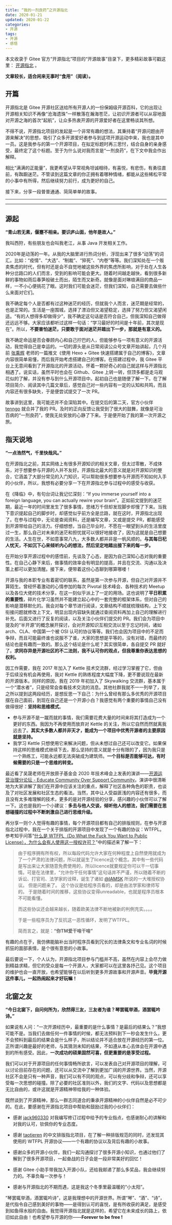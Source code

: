 ```yaml
---
title: “我的一剂良药”之开源指北
date: 2020-01-21
updated: 2020-01-22
categories:
- 开源
tags:
- 开源
- 感悟
---
```


本文收录于 Gitee 官方“开源指北”项目的“开源故事”目录下，更多精彩故事可戳这里： [开源指北](https://gitee.com/gitee-community/opensource-guide/tree/master) 。

**文章较长，适合闲来无事时“食用”（阅读）。** 

## 开篇

开源指北是 Gitee 开源社区送给所有开源人的一份保姆级开源百科，它的出现让开源相关知识不再像“沧海遗珠”一样散落在瀚海苍茫，让初识开源者可以从容地面对开源之海的首次“起航”，让众多热衷开源的开源爱好者在这里畅谈其所想。

不得不说，开源指北项目的发起是一个非常有趣的想法，其秉持着“开源问题由开源来解决”的思想，吸引了众多开源爱好者参与到这项开源运动中来，我也是其中一员。这是我参与的第一个开源项目，在拟定标题时再三思忖，结合自身的亲身感受，最终定了这个标题。至于为什么说对我而言是“一剂良药”，在下文中我会作出解释。

相比“满满的正能量”，我更希望从平常视角坦诚相待，有喜悦，有悲伤，有勇往直前，有踟蹰迷茫。不管读到这篇文章的你正拥有着哪种情绪，都能从这些稀松平常的小事中有所得，然后继续努力前行，成为更好的自己。

接下来，分享一段普普通通、简简单单的故事。

---

<!--more-->

---

## 源起

**“青山若无素，偃蹇不相亲。要识庐山面，他年是故人。”** 

我叫西狩，有些朋友也会叫我老江，从事 Java 开发相关工作。

2020年是动荡的一年。从我的大脑里进行热词分析，浮现出来了很多“动荡”的词汇。比如：“疫情”、“大选”、“制裁”、“猝死”、“内卷”等等。我们深知处在一个贩卖焦虑的时代，但有时还是会不自觉地被这些外界的焦虑所影响，对于处在人生各种分岔路口的人们而言，受到的影响可能会更大。随着时间越走越快，看到很多新鲜的事物如雨后春笋般破土而出，陌生而又新奇。就像是面对琳琅满目的商品一样，一不小心便挑花了眼。这时我们可能会迷茫，但我们深知，自己需要去做些什么来面对它们。

我不确定每个人是否都有过这种迷茫的经历，但就我个人而言，迷茫期是经常的，也是正常的。生活是一座围城，选择了漂泊但又渴望稳定，选择了努力但又渴望闲适。“有的人想得多却做得少”，我不确定这句话是否符合自己，但我深知自己做得还远远不够。大家应该都听过这样一句话：“学习最好的时间是十年前，其次是现在”。所以，**不要害怕迷茫，只要敢于面对迷茫并踏出下一步，那就是有意义的。** 

我不确定命运是否会眷顾内心和自己拧巴的人，但能够参与一项有意义的开源活动，我觉得自己是幸运的。一切的源头是从日常阅读公众号文章开始讲起，几个月前 [张乘辉](https://github.com/objcoding) 老师的一篇推文《使用 Hexo + Gitee 快速搭建属于自己的博客》，文章内容很简单易懂，而后我开始考虑搭建自己的博客。在搭建过程中，我 Gitee 平台上无意间看到了开源指北的开源活动，怀着一颗好奇心的自己就这样与开源指北相遇了。说实话，虽然平时也会在 Github、Gitee 上转一转，但顶多都是走马观花似的了解，并没有参与到什么开源项目中。起初自己也是随便了解一下。在了解项目简介、阅读其中几篇文章后，感觉自己对一些内容有一定的认知和共鸣，而且内容还有很多缺失，于是便尝试提交了一次 PR。

故事讲到这里，我可能还并不会深陷其中。在提交后的第二天，官方小伙伴 [tenngo](https://gitee.com/tenngoxars) 就合并了我的 PR。及时的正向反馈让我受到了很大的鼓舞，就像是可治百病的“一剂良药”，使我无处安放的心静了下来。于是便开始了我的第一次开源之旅。

## 指天说地

**“一点浩然气，千里快哉风。”** 

在开源指北之前，其实网络上有很多开源知识的相关文章，但太过零散，不成体系，对于想要参与开源的人并不友好。开源指北最大的意义就是对开源知识的整合，它涵盖了大部分常见的入门知识，可以帮助很多想要参与开源而不知如何入手的小伙伴，所以，我想有必要分享一下在开源指北参与过程中的感受与收获。

在《降临》中，有句台词让我记忆深刻：“If you immerse yourself into a foreign language, you can actually rewire your brain”。正如前文提到的迷茫期，最近一年的时间里发生了很多事情，思绪万千但却发现脚步却慢了下来。当我下意识提起自己的脚步时，却感觉似乎前方全是岔路，就在这时，开源指北出现了。在参与过程中，无论是查阅资料，还是编写文章，又或是提交 PR，都能感受到开源带给自己的活力。仔细想想，当自己毕业时，不愿在一眼望到头的生活里度过一生，那么自己对未来的迷茫和担忧就可以很好地接收了，因为这就是自己想要的生活。人生在世，不如意事常八九，大多数人都并非是一帆风顺的。**与其每日杞人忧天，不如沉下心来倾听内心的想法，然后坚定地踏出接下来的每一步。** 

在开始分享开源过程中的感悟前，先谈及了心态，是因为自己深知心态对我的重要性。在自己心静下来后，做事情的效率会有明显的提高，并且在交流、沟通以及决策上都可以更加清醒。接下来，便带着这份心态聊到哪算哪喽！

开源与我的本职专业有着密切的联系，虽然是第一次参与开源，但自己对开源并不算陌生。曾经怀着激动的心情参加的每次 Pivotal 技术峰会、各种技术的 Meetup 以及各位大佬的技术分享，在这一刻似乎派上了一定的用场。这也说明了**平日积累的重要性**，碎片化学习虽然并不能建立起心中的一套完整的框架体系，但对自己的影响是潜移默化的。我会对每个章节进行阅读，文章结构不顺就梳理结构，上下文衔接问题就修改上下文，明显出现内容缺失就通过查阅资料再加上自己的理解进行补充。后面又进行了反复的阅读，以及关注小伙伴们提交的 PR。我们会为项目中提及的“半开源”的概念展开探讨，会对开源知识互相交流以至于忘记时间，诸如 arch、CLA、中国第一个被 OSI 认可的协议等等。我们也会因为项目中的不足而争辩，而且可能最终谁也说服不了谁，大家的思想是平等的，没有对错，而最终的结论也是有趣而一致的。那么这个结论是什么呢？其实很简单，各自提交 PR 就好了。**求同存异是开源社区的不二法则，我不认可你的观点，但我尊重你表达思想的权利。** 

因工作需要，我在 2017 年加入了 Kettle 技术交流群，经过学习掌握了它，但由于后续没有机会再使用，我对 Kettle 的熟练程度大幅度下降，更不要说现在最新的开源版本。同样的原因，我在 2019 年初加入了 Skywalking 交流群，基本属于一个“潜水者”，只是经常会查看技术交流的消息。其他社群我就不一一列举了，我之所以提到这两段经历，是想反思一下自己：为什么曾经有那么多优秀的开源项目摆在自己面前，到现在自己还是一个开源小白？我感觉有两个重要的事情自己没有做得很好：**坚持和思维模式**。

- 参与开源不是一蹴而就的事情，我们需要花费大量的时间来将其打造成为一个更好的东西。我因为不再使用而放弃对 Kettle 的关注，所以它自然而然就离我远去了。**其实大多数人都并非天才，能成为一个项目中优秀开源者的主要原因就是坚持。** 
- 我学习 Kettle 只想使用它来解决问题，但从未想过自己还可以改变它。如果保持这样的思维模式继续下去，那么坚持的意义就是十分有限的了，因为我只是一个熟练工，可能永远都无法突破成为建筑师。**一个目标是否能够可达，有时候需要的只是一个思维的转变。** 

最近看了吴晟老师在开放原子基金会 2020 年技术峰会上发表的演讲——[开源运营治理分论坛 - Educate Community Over Support Community](https://www.bilibili.com/video/BV125411E7GK?p=1&share_medium=iphone&share_plat=ios&share_source=QQ&share_tag=s_i&timestamp=1611211180&unique_k=ZKplUv)。演讲中很清晰地为大家讲解了我们在开源中应该关注的重点，解释了社区各种角色的职责，也谈及了对社区发展和社区生态的看法。当然，其中让人受益匪浅的内容还有很多，而且没有太多难理解的技术，更多的是对开源经验的分享，感兴趣的小伙伴可以了解一下。这也是我的一个小建议：**多去与他人交谈，倾听他人的想法，我们需要在思想碰撞的过程中不断刺激自己进行思维升级。** 

再分享一则个人觉得有趣的事情，每个开源项目都有自己的排版规则，在参与开源指北过程中，我在一个关于排版的开源项目中发现了一个有趣的协议：WTFPL。参考知乎问答“[什么是 WTFPL（Do What the Fuck You Want to Public License），为什么会有人使用这一授权许可？](https://www.zhihu.com/question/20865060/answer/51757033)”中的描述来了解一下：

> 由于程序拥有所有权，所以每段代码允许大家在何种程度上自然使用就成为了一个严肃的法律问题，所以就诞生了licence这个概念。其中有一些代码是写出来让大家随意免费使用的，所以licence就要规定你可以干一切事情。可是在法律里，“允许你干任何事情”这句话并不严谨，所以随着不断的诉讼、打官司、法学家的诠释，诞生了诸如 [@IAMSK](http://www.zhihu.com/people/c55d6c118b9141f20776588b0308e586) 所说的一大堆授权协议。
> 但是问题来了。
> 这个协议是给程序员看的，却是由法学家和律师写的。
> 于是随着时间的推移，这些协议变得unreadable，也就是程序员根本不可能看懂。
>
> 而这些协议还会越来越长，随着欧美法律不断地被新的判例充实。。。。
>
> 于是一些程序员为了反抗这一恶性循环，发明了WTFPL。
>
> 简而言之，就是：**“你TM爱干啥干啥”**

有趣的点在于，我仿佛能脑补出当时程序员看到冗长的法律条文和专业名词的时候抓狂的面部表情，是个很有意思的小故事。

最后要说一下，个人认为，开源指北项目参与门槛并不高，虽然在内容上会尽力做到精益求精，但它的受众是每一个开源人，大家都可以在这里各抒己见。这个项目的维护也会一直开放，也希望能够在以后听到更多开源故事和开源声音。**毕竟开源这件事儿，一起热闹起来才好玩嘛！** 

## 北窗之友

**“今日北窗下，自问何所为，欣然得三友，三友者为谁？琴罢辄举酒，酒罢辄吟诗。”** 

如果说有人问：“一次开源经历中，最重要的是什么事情？是最后的结果么？”我想可能不是。当我们去做任何一件事情的时候，都无法预料到下一秒会发生什么，更不会预料到最后的结果会是什么样子，所以结论并不适合放在开源经历的第一位。正所谓兴趣是最好的老师，与其猜测未知的结果，不如遵从本心去体会在开源中遇到的所有感受。因此，**一次成功的硕果固然可喜，但更重要的是享受过程。** 

我们可以对于开源项目的任何事情畅所欲言，可以发表自己对开源项目的理解，可以讨论目前存在的问题，还可以从交流中了解到更加广阔的开源世界。当然，开源社区不会是只有一种声音，我们可以有不同的观点，可以有分歧和争辩，还可以享受每一次思想的碰撞。除了必要的社区准则以外，我们的文字、代码以及思想都是无比自由的，或许这就是开源精神带给我的一种体验。

既然谈到了开源精神，那么一群志同道合的秉承开源精神的小伙伴自然是必不可少的。在此，要感谢在开源指北项目中帮助和鼓励过我的小伙伴们：

- 感谢 [jack960330](https://gitee.com/jack960330) 对我编写修订过程中给予的专业指点，也感谢耐心的讲解和对我的认可，钦佩你的专业态度。

- 感谢 [taotieren](https://gitee.com/taotieren) 的中文排版指北项目，在了解一种排版规范的同时，还发现其使用的 WTFPL 开源协议——一个有趣的协议以及背后有趣的小故事。

- 感谢众多的开源小伙伴，我们一起沟通探讨了很多开源小知识，也通过他们了解到了很多开源项目，一起奋战的日子会是一段非常美好的回忆！

- 感谢 Gitee 小助手带我加入开源小队，还给我邮递了那么多奖品，我会继续努力的。不辜负每一次参与！
- 感谢与开源指北的不期而遇，这是我这个冬季里最温暖的“小太阳”。

“琴罢辄举酒，酒罢辄吟诗”，这是我理想中的开源世界。所谓“琴”、“酒”、“诗”，是代指令自己感到美好的事物——是得到认可的喜悦，是有所收获的满足，是感受到如鱼得水般的自由。我觉得开源指北就是这样的，希望它在未来成长的路上，依旧如此自由！也希望参与开源的你——**Forever to be free !** 